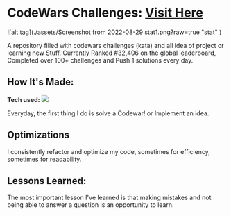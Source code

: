 # CodeWars Challenges: <a target="_blank" href="https://www.codewars.com/users/zak_4ri1 " >Visit Here</a> 

![alt tag](./assets/Screenshot from 2022-08-29  stat1.png?raw=true "stat" )

A repository filled with codewars challenges (kata) and all idea of project or learning new Stuff. Currently Ranked #32,406 on the global leaderboard, Completed over 100+ challenges and Push 1 solutions every day.

## How It's Made:

**Tech used:** <img src="https://img.shields.io/static/v1?label=|&message=JAVASCRIPT&color=3c7f5d&style=plastic&logo=javascript"/>

Everyday, the first thing I do is solve a Codewar! or Implement an idea.

## Optimizations

I consistently refactor and optimize my code, sometimes for efficiency, sometimes for readability. 

## Lessons Learned:

The most important lesson I've learned is that making mistakes and not being able to answer a question is an opportunity to learn.
